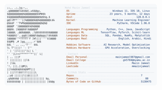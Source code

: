 <picture>
  <source srcset="https://raw.githubusercontent.com/mmazinjameel/mmazinjameel/main/dark_mode.svg?v=1744898998" media="(prefers-color-scheme: dark)">
  <img src="https://raw.githubusercontent.com/mmazinjameel/mmazinjameel/main/light_mode.svg?v=1744898998">
</picture>
